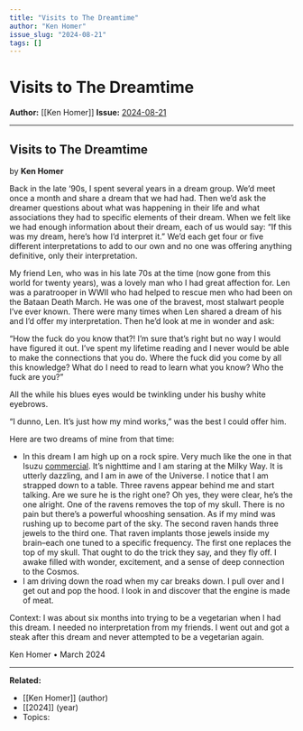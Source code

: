 ```yaml
---
title: "Visits to The Dreamtime"
author: "Ken Homer"
issue_slug: "2024-08-21"
tags: []
---
```


# Visits to The Dreamtime

**Author:** [[Ken Homer]]
**Issue:** [2024-08-21](https://plex.collectivesensecommons.org/2024-08-21/)

---

## Visits to The Dreamtime
by **Ken Homer**

Back in the late ‘90s, I spent several years in a dream group. We’d meet once a month and share a dream that we had had. Then we’d ask the dreamer questions about what was happening in their life and what associations they had to specific elements of their dream. When we felt like we had enough information about their dream, each of us would say: “If this was my dream, here’s how I’d interpret it.” We’d each get four or five different interpretations to add to our own and no one was offering anything definitive, only their interpretation. 

My friend Len, who was in his late 70s at the time (now gone from this world for twenty years), was a lovely man who I had great affection for. Len was a paratrooper in WWII who had helped to rescue men who had been on the Bataan Death March. He was one of the bravest, most stalwart people I’ve ever known. There were many times when Len shared a dream of his and I’d offer my interpretation. Then he’d look at me in wonder and ask: 

“How the fuck do you know that?! I’m sure that’s right but no way I would have figured it out. I’ve spent my lifetime reading and I never would be able to make the connections that you do. Where the fuck did you come by all this knowledge? What do I need to read to learn what you know? Who the fuck are you?” 

All the while his blues eyes would be twinkling under his bushy white eyebrows. 

“I dunno, Len. It’s just how my mind works,” was the best I could offer him.

Here are two dreams of mine from that time:

- In this dream I am high up on a rock spire.
Very much like the one in that Isuzu [commercial](https://www.youtube.com/watch?v=3RZvK98FoEI).
It’s nighttime and I am staring at the Milky Way.
It is utterly dazzling, and I am in awe of the Universe.
I notice that I am strapped down to a table.
Three ravens appear behind me and start talking.
Are we sure he is the right one?
Oh yes, they were clear, he’s the one alright.
One of the ravens removes the top of my skull.
There is no pain but there’s a powerful whooshing sensation.
As if my mind was rushing up to become part of the sky.
The second raven hands three jewels to the third one.
That raven implants those jewels inside my brain–each one tuned to a specific frequency.
The first one replaces the top of my skull.
That ought to do the trick they say, and they fly off.
I awake filled with wonder, excitement, and a sense of deep connection to the Cosmos.
- I am driving down the road when my car breaks down.
I pull over and I get out and pop the hood. 
I look in and discover that the engine is made of meat.

Context: I was about six months into trying to be a vegetarian when I had this dream. I needed no interpretation from my friends. I went out and got a steak after this dream and never attempted to be a vegetarian again.

Ken Homer • March 2024

---

**Related:**
- [[Ken Homer]] (author)
- [[2024]] (year)
- Topics: 

